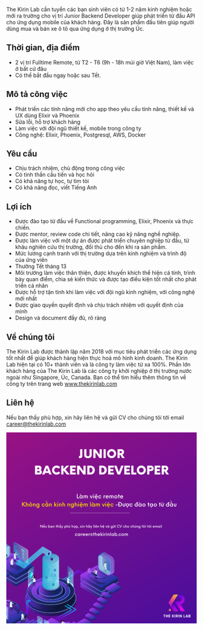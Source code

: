 The Kirin Lab cần tuyển các bạn sinh viên có từ 1-2 năm kinh nghiệm hoặc mới ra trường cho vị trí Junior Backend Developer giúp phát triển từ đầu API cho ứng dụng mobile của khách hàng. Đây là sản phẩm đầu tiên giúp người dùng mua và bán xe ô tô qua ứng dụng ở thị trường Úc.

## Thời gian, địa điểm
* 2 vị trí Fulltime Remote, từ T2 - T6 (9h - 18h múi giờ Việt Nam), làm việc ở bất cứ đâu
* Có thể bắt đầu ngay hoặc sau Tết.

## Mô tả công việc
* Phát triền các tính năng mới cho app theo yêu cầu tính năng, thiết kế và UX dùng Elixir và Phoenix
* Sửa lỗi, hỗ trợ khách hàng
* Làm việc với đội ngũ thiết kế, mobile trong công ty
* Công nghệ: Elixir, Phoenix, Postgresql, AWS, Docker

## Yêu cầu
* Chịu trách nhiệm, chủ động trong công việc
* Có tinh thần cầu tiến và học hỏi
* Có khả năng tự học, tự tìm tòi
* Có khả năng đọc, viết Tiếng Anh

## Lợi ích
* Được đào tạo từ đầu về Functional programming, Elixir, Phoenix và thực chiến.
* Được mentor, review code chi tiết, nâng cao kỹ năng nghề nghiệp.
* Được làm việc với một dự án được phát triển chuyên nghiệp từ đầu, từ khâu nghiên cứu thị trường, đối thủ cho đến khi ra sản phẩm.
* Mức lương cạnh tranh với thị trường dựa trên kinh nghiệm và trình độ của ứng viên
* Thưởng Tết tháng 13
* Môi trường làm việc thân thiện, được khuyến khích thể hiện cá tính, trình bày quan điểm, chia sẻ kiến thức và được tạo điều kiện tốt nhất cho phát triển cá nhân
* Được hỗ trợ tận tình khi làm việc với đội ngũ kinh nghiệm, với công nghệ mới nhất
* Được giao quyền quyết định và chịu trách nhiệm với quyết định của mình
* Design và document đầy đủ, rõ ràng

## Về chúng tôi
The Kirin Lab được thành lập năm 2018 với mục tiêu phát triển các ứng dụng tốt nhất để giúp khách hàng hiện thực hoá mô hình kinh doanh. The Kirin Lab hiện tại có 10+ thành viên và là công ty làm việc từ xa 100%. Phần lớn khách hàng của The Kirin Lab là các công ty khởi nghiệp ở thị trường nước ngoài như Singapore, Úc, Canada. Bạn có thể tìm hiểu thêm thông tin về công ty trên trang web www.thekirinlab.com

## Liên hệ
Nếu bạn thấy phù hợp, xin hãy liên hệ và gửi CV cho chúng tôi tới email career@thekirinlab.com

![Job Poster](/images/junior_backend.png)
